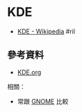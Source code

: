 # KDE

  - [KDE \- Wikipedia](https://en.wikipedia.org/wiki/KDE) #ril

## 參考資料

  - [KDE.org](https://kde.org/)

相關：

  - 常跟 [GNOME](gnome.md) 比較